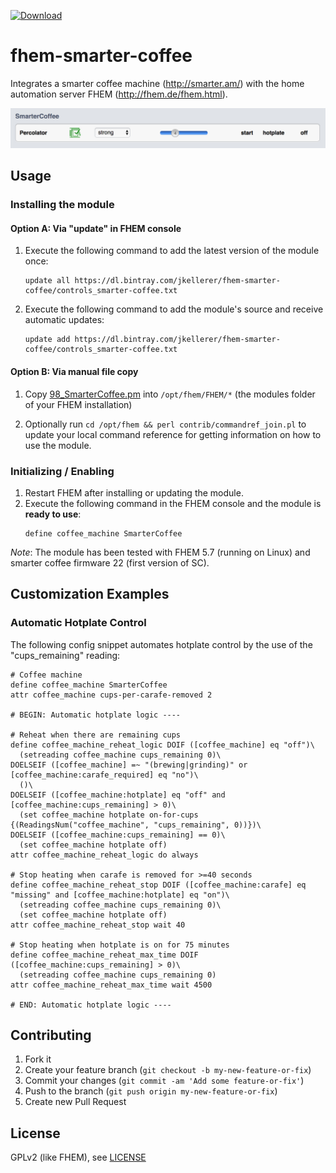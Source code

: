 [![Download](https://api.bintray.com/packages/jkellerer/fhem-smarter-coffee/fhem/images/download.svg) ](https://bintray.com/jkellerer/fhem-smarter-coffee/fhem/_latestVersion)

fhem-smarter-coffee
===================

Integrates a smarter coffee machine (http://smarter.am/) with the home automation server FHEM (http://fhem.de/fhem.html).

<img src="https://raw.githubusercontent.com/jkellerer/fhem-smarter-coffee/master/screenshot.png" width="794">

Usage
-----

### Installing the module

#### Option A: Via "update" in FHEM console

1. Execute the following command to add the latest version of the module once:
   ~~~
   update all https://dl.bintray.com/jkellerer/fhem-smarter-coffee/controls_smarter-coffee.txt
   ~~~
2. Execute the following command to add the module's source and receive automatic updates:
   ~~~
   update add https://dl.bintray.com/jkellerer/fhem-smarter-coffee/controls_smarter-coffee.txt
   ~~~

#### Option B: Via manual file copy

1. Copy [98_SmarterCoffee.pm](fhem/FHEM/98_SmarterCoffee.pm)
   into `/opt/fhem/FHEM/*` (the modules folder of your FHEM installation)

2. Optionally run `cd /opt/fhem && perl contrib/commandref_join.pl` to update your local command reference for getting information on how to use the module.

### Initializing / Enabling

1. Restart FHEM after installing or updating the module.
3. Execute the following command in the FHEM console and the module is **ready to use**:
   ~~~
   define coffee_machine SmarterCoffee
   ~~~

_Note_: The module has been tested with FHEM 5.7 (running on Linux) and smarter coffee firmware 22 (first version of SC).

Customization Examples
----------------------

### Automatic Hotplate Control

The following config snippet automates hotplate control by the use of the "cups_remaining" reading:

~~~ .perl
# Coffee machine
define coffee_machine SmarterCoffee
attr coffee_machine cups-per-carafe-removed 2

# BEGIN: Automatic hotplate logic ----

# Reheat when there are remaining cups
define coffee_machine_reheat_logic DOIF ([coffee_machine] eq "off")\
  (setreading coffee_machine cups_remaining 0)\
DOELSEIF ([coffee_machine] =~ "(brewing|grinding)" or [coffee_machine:carafe_required] eq "no")\
  ()\
DOELSEIF ([coffee_machine:hotplate] eq "off" and [coffee_machine:cups_remaining] > 0)\
  (set coffee_machine hotplate on-for-cups {(ReadingsNum("coffee_machine", "cups_remaining", 0))})\
DOELSEIF ([coffee_machine:cups_remaining] == 0)\
  (set coffee_machine hotplate off)
attr coffee_machine_reheat_logic do always

# Stop heating when carafe is removed for >=40 seconds
define coffee_machine_reheat_stop DOIF ([coffee_machine:carafe] eq "missing" and [coffee_machine:hotplate] eq "on")\
  (setreading coffee_machine cups_remaining 0)\
  (set coffee_machine hotplate off)
attr coffee_machine_reheat_stop wait 40

# Stop heating when hotplate is on for 75 minutes
define coffee_machine_reheat_max_time DOIF ([coffee_machine:cups_remaining] > 0)\
  (setreading coffee_machine cups_remaining 0)
attr coffee_machine_reheat_max_time wait 4500

# END: Automatic hotplate logic ----
~~~

Contributing
------------

1. Fork it
2. Create your feature branch (`git checkout -b my-new-feature-or-fix`)
3. Commit your changes (`git commit -am 'Add some feature-or-fix'`)
4. Push to the branch (`git push origin my-new-feature-or-fix`)
5. Create new Pull Request

License
-------

GPLv2 (like FHEM), see [LICENSE](LICENSE)
